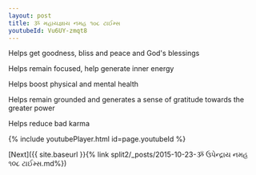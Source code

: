 ```yaml
---
layout: post
title: ૐ મહાયજ્ઞાય નમહ ૧૦૮ ટાઈમ્સ
youtubeId: Vu6UY-zmqt8
---
```

 
 
Helps get goodness, bliss and peace and God's blessings
 
Helps remain focused, help generate inner energy 
 
Helps boost physical and mental health 
 
Helps remain grounded and generates a sense of gratitude towards the greater power 
 
Helps reduce bad karma
 
 
 
 


{% include youtubePlayer.html id=page.youtubeId %}
 
[Next]({{ site.baseurl }}{% link  split2/_posts/2015-10-23-ૐ ઉપેન્દ્રાય નમહ ૧૦૮ ટાઈમ્સ.md%})
 
